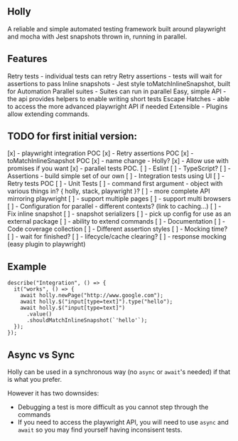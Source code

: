 ## Holly

A reliable and simple automated testing framework built around playwright and mocha with Jest snapshots thrown in, running in parallel.

## Features

Retry tests - individual tests can retry
Retry assertions - tests will wait for assertions to pass
Inline snapshots - Jest style toMatchInlineSnapshot, built for Automation
Parallel suites - Suites can run in parallel
Easy, simple API - the api provides helpers to enable writing short tests
Escape Hatches - able to access the more advanced playwright API if needed
Extensible - Plugins allow extending commands.

## TODO for first initial version:

[x] - playwright integration POC
[x] - Retry assertions POC
[x] - toMatchInlineSnapshot POC
[x] - name change - Holly?
[x] - Allow use with promises if you want
[x] - parallel tests POC.
[ ] - Eslint
[ ] - TypeScript?
[ ] - Assertions - build simple set of our own
[ ] - Integration tests using UI
[ ] - Retry tests POC
[ ] - Unit Tests
[ ] - command first argument - object with various things in? { holly, stack, playwright }?
[ ] - more complete API mirroring playwright
[ ] - support multiple pages
[ ] - support multi browsers
[ ] - Configuration for parallel - different contexts? (link to caching...)
[ ] - Fix inline snapshot
[ ] - snapshot serializers
[ ] - pick up config for use as an external package
[ ] - ability to extend commands
[ ] - Documentation
[ ] - Code coverage collection
[ ] - Different assertion styles
[ ] - Mocking time?
[ ] - wait for finished?
[ ] - lifecycle/cache clearing?
[ ] - response mocking (easy plugin to playwright)

## Example

```
describe("Integration", () => {
  it("works", () => {
    await holly.newPage("http://www.google.com");
    await holly.$("input[type=text]").type("hello");
    await holly.$("input[type=text]")
      .value()
      .shouldMatchInlineSnapshot(`'hello'`);
  });
});
```

## Async vs Sync

Holly can be used in a synchronous way (no `async` or `await`'s needed) if that is what you prefer.

However it has two downsides:

- Debugging a test is more difficult as you cannot step through the commands
- If you need to access the playwright API, you will need to use `async` and `await` so you may find yourself having inconsisent tests.
